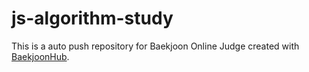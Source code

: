 # js-algorithm-study
This is a auto push repository for Baekjoon Online Judge created with [BaekjoonHub](https://github.com/BaekjoonHub/BaekjoonHub).
